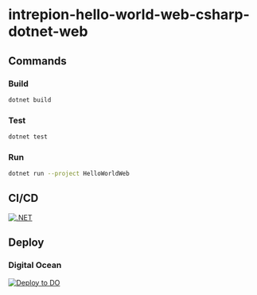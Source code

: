 # intrepion-hello-world-web-csharp-dotnet-web

## Commands

### Build

```bash
dotnet build
```

### Test

```bash
dotnet test
```

### Run

```bash
dotnet run --project HelloWorldWeb
```

## CI/CD

[![.NET](https://github.com/intrepion/intrepion-hello-world-web-csharp-dotnet-web/actions/workflows/dotnet.yml/badge.svg?branch=main)](https://github.com/intrepion/intrepion-hello-world-web-csharp-dotnet-web/actions/workflows/dotnet.yml)

## Deploy

### Digital Ocean

[![Deploy to DO](https://www.deploytodo.com/do-btn-blue.svg)](https://cloud.digitalocean.com/apps/new?repo=https://github.com/intrepion/intrepion-hello-world-web-csharp-dotnet-web/tree/main)
